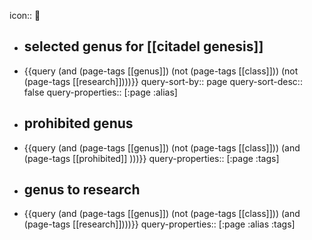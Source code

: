 icon:: 🦚

- ## selected genus for [[citadel genesis]]
- {{query (and (page-tags [[genus]]) (not (page-tags [[class]])) (not (page-tags [[research]])))}}
  query-sort-by:: page
  query-sort-desc:: false
  query-properties:: [:page :alias]
- ## prohibited genus
- {{query (and (page-tags [[genus]]) (not (page-tags [[class]])) (and (page-tags [[prohibited]] )))}}
  query-properties:: [:page :tags]
- ## genus to research
- {{query (and (page-tags [[genus]]) (not (page-tags [[class]])) (and (page-tags [[research]])))}}
  query-properties:: [:page :alias :tags]